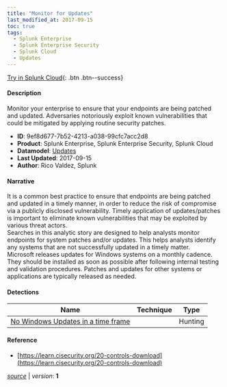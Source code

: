 ```yaml
---
title: "Monitor for Updates"
last_modified_at: 2017-09-15
toc: true
tags:
  - Splunk Enterprise
  - Splunk Enterprise Security
  - Splunk Cloud
  - Updates
---
```


[Try in Splunk Cloud](#https://www.splunk.com/en_us/software/splunk-cloud-platform.html){: .btn .btn--success}

#### Description

Monitor your enterprise to ensure that your endpoints are being patched and updated. Adversaries notoriously exploit known vulnerabilities that could be mitigated by applying routine security patches.

- **ID**: 9ef8d677-7b52-4213-a038-99cfc7acc2d8
- **Product**: Splunk Enterprise, Splunk Enterprise Security, Splunk Cloud
- **Datamodel**: [Updates](https://docs.splunk.com/Documentation/CIM/latest/User/Updates)
- **Last Updated**: 2017-09-15
- **Author**: Rico Valdez, Splunk

#### Narrative

It is a common best practice to ensure that endpoints are being patched and updated in a timely manner, in order to reduce the risk of compromise via a publicly disclosed vulnerability. Timely application of updates/patches is important to eliminate known vulnerabilities that may be exploited by various threat actors.\
Searches in this analytic story are designed to help analysts monitor endpoints for system patches and/or updates. This helps analysts identify any systems that are not successfully updated in a timely matter.\
Microsoft releases updates for Windows systems on a monthly cadence. They should be installed as soon as possible after following internal testing and validation procedures. Patches and updates for other systems or applications are typically released as needed.

#### Detections

| Name        | Technique   | Type         |
| ----------- | ----------- |--------------|
| [No Windows Updates in a time frame](/application/no_windows_updates_in_a_time_frame/) |  | Hunting |

#### Reference

* [https://learn.cisecurity.org/20-controls-download](https://learn.cisecurity.org/20-controls-download)



[*source*](https://github.com/splunk/security_content/tree/develop/stories/monitor_for_updates.yml) \| *version*: **1**